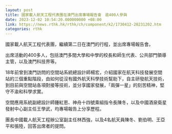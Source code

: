```yaml
---
layout: post
title: 國家載人航天工程代表團在澳門出席專場報告會　逾400人參與
date: 2023-12-02 10:54:20.000000000 +08:00
link: https://news.rthk.hk/rthk/ch/component/k2/1730412-20231202.htm
categories: rthk
---
```


國家載人航天工程代表團，繼續第二日在澳門的行程，並出席專場報告會。

出席活動的400多人，包括澳門多間大學和中學的校長和師生代表、公共部門領導主管，以及澳門科技界等。

18年前曾到澳門訪問的空間站系統總設計師楊宏，介紹國家在航天科技發展空間站的三個重點階段，由如何從沒有國外航天科學技術幫助下，自主研發航天技術，到目前與空間站各項對接等技術，並分享國家發展，「兩彈一星」的刻苦精神，堅守不渝和科學求實。

空間應用系統副總設計師鍾紅恩、神舟十四號乘組指令長陳冬，以及中國酒泉衛星發射中心副主任王學武，均專場報告上分享歷程。

團長中國載人航天工程辦公室副主任林西強，以及4名航天員陳冬、劉伯明、王亞平和張陸，回答出席者的提問。
